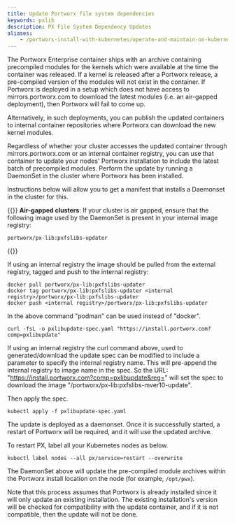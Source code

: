 ```yaml
---
title: Update Portworx file system dependencies
keywords: pxlib
description: PX File System Dependency Updates
aliases:
    - /portworx-install-with-kubernetes/operate-and-maintain-on-kubernetes/other-operations/pxlibupdate/
---
```

The Portworx Enterprise container ships with an archive containing precompiled modules for the kernels which were available at the time the container was released. If a kernel is released after a Portworx release, a pre-compiled version of the modules will not exist in the container. If Portworx is deployed in a setup which does not have access to mirrors.portworx.com to download the latest modules (i.e. an air-gapped deployment), then Portworx will fail to come up.

Alternatively, in such deployments, you can publish the updated containers to internal container repositories where Portworx can download the new kernel modules.

Regardless of whether your cluster accesses the updated container through mirrors.portworx.com or an internal container registry, you can use that container to update your nodes' Portworx installation to include the latest batch of precompiled modules. Perform the update  by running a DaemonSet in the cluster where Portworx has been installed.

Instructions below will allow you to get a manifest that installs a Daemonset in the cluster for this.

{{<info>}} **Air-gapped clusters**: If your cluster is air gapped, ensure that the following image used by the DaemonSet is present in your internal image registry:

```text
portworx/px-lib:pxfslibs-updater
```
{{</info>}}

If using an internal registry the image should be pulled from the external registry, tagged and push to the internal registry:

```text
docker pull portworx/px-lib:pxfslibs-updater
docker tag portworx/px-lib:pxfslibs-updater <internal registry>/portworx/px-lib:pxfslibs-updater
docker push <internal registry>/portworx/px-lib:pxfslibs-updater
```
In the above command "podman" can be used instead of "docker".

```text
curl -fsL -o pxlibupdate-spec.yaml "https://install.portworx.com?comp=pxlibupdate"
```

If using an internal registry the curl command above, used to generated/download the update spec can be modified to include a parameter to specify the internal registry name.  This will pre-append the internal registry to image name in the spec.  So the URL: "https://install.portworx.com?comp=pxlibupdate&reg=<internal registry>" will set the spec to download the image "<internal registry>/portworx/px-lib:pxfslibs-mver10-update".

Then apply the spec.

```text
kubectl apply -f pxlibupdate-spec.yaml
```

The update is deployed as a daemonset.  Once it is successfully started, a restart of Portworx will be required, and it will use the updated archive.

To restart PX, label all your Kubernetes nodes as below.

```text
kubectl label nodes --all px/service=restart --overwrite
```

The DaemonSet above will update the pre-compiled module archives within the Portworx install location on the node (for example, `/opt/pwx`).

Note that this process assumes that Portworx is already installed since it will only update an existing installation.  The existing installation's version will be checked for compatibility with the update container, and if it is not compatible, then the update will not be done.
